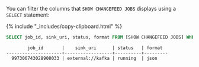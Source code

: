 You can filter the columns that `SHOW CHANGEFEED JOBS` displays using a `SELECT` statement:

{% include "_includes/copy-clipboard.html" %}
~~~ sql
SELECT job_id, sink_uri, status, format FROM [SHOW CHANGEFEED JOBS] WHERE job_id = 997306743028908033;
~~~
~~~
        job_id       |    sink_uri      | status   | format
---------------------+------------------+----------+---------
  997306743028908033 | external://kafka | running  | json
~~~